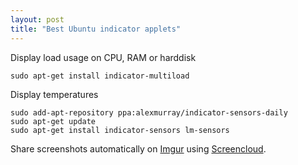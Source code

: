 ```yaml
---
layout: post
title: "Best Ubuntu indicator applets"
---
```


Display load usage on CPU, RAM or harddisk

```
sudo apt-get install indicator-multiload
```

<!--more-->

Display temperatures

```
sudo add-apt-repository ppa:alexmurray/indicator-sensors-daily
sudo apt-get update
sudo apt-get install indicator-sensors lm-sensors
```

Share screenshots automatically on [Imgur](http://imgur.com) using [Screencloud](https://screencloud.net/).